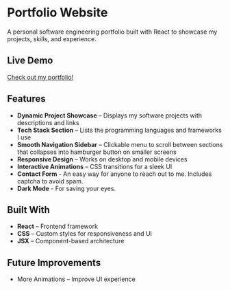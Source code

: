# Portfolio Website  

A personal software engineering portfolio built with React to showcase my projects, skills, and experience.  

## Live Demo 
[Check out my portfolio!](https://www.samuelasher.dev) 

## Features  
- **Dynamic Project Showcase** – Displays my software projects with descriptions and links  
- **Tech Stack Section** – Lists the programming languages and frameworks I use  
- **Smooth Navigation Sidebar** – Clickable menu to scroll between sections that collapses into hamburger button on smaller screens
- **Responsive Design** – Works on desktop and mobile devices  
- **Interactive Animations** – CSS transitions for a sleek UI  
- **Contact Form** - An easy way for anyone to reach out to me. Includes captcha to avoid spam.
- **Dark Mode** - For saving your eyes.

## Built With  
- **React** – Frontend framework  
- **CSS** – Custom styles for responsiveness and UI  
- **JSX** – Component-based architecture  
   
## Future Improvements
- More Animations – Improve UI experience
